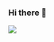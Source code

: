 ### Hi there 👋

<!--
**nilienta/nilienta** is a ✨ _special_ ✨ repository because its `README.md` (this file) appears on your GitHub profile.

Here are some ideas to get you started:

- 🔭 I’m currently working on ...
- 🌱 I’m currently learning ...
- 👯 I’m looking to collaborate on ...
- 🤔 I’m looking for help with ...
- 💬 Ask me about ...
- 📫 How to reach me: ...
- 😄 Pronouns: ...
- ⚡ Fun fact: ...
-->
<div style="width:150px;">
  <a href="https://wakatime.com"><img src="https://wakatime.com/share/@4b0c3445-2e41-4886-a3be-45bb0e0f5b5d/6513881f-c097-432c-bf49-35584708d4d0.png" /></a>
</div>
